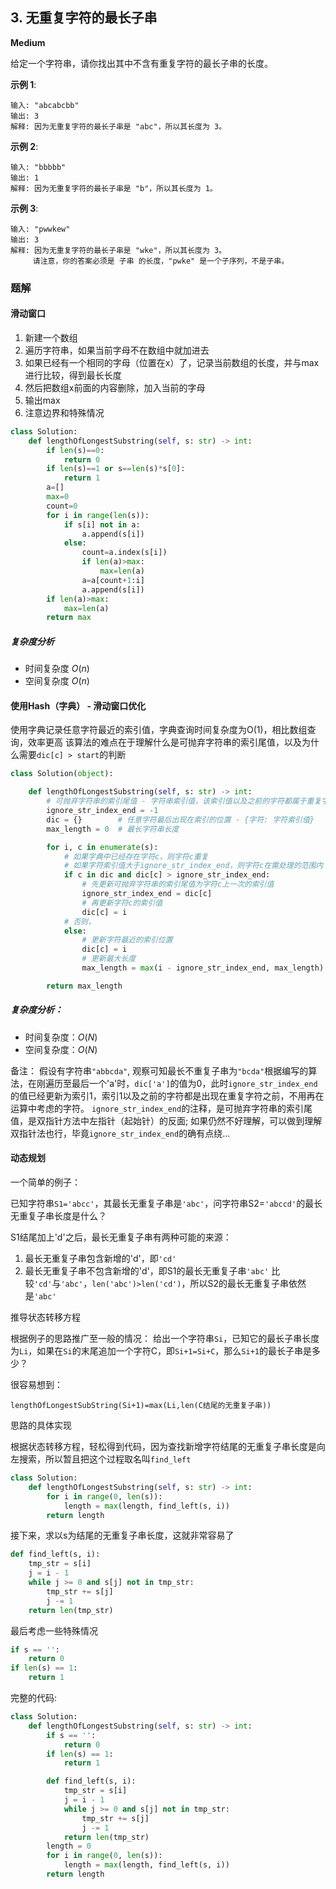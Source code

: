 

## 3. 无重复字符的最长子串

**Medium**

给定一个字符串，请你找出其中不含有重复字符的最长子串的长度。

**示例 1**:
```
输入: "abcabcbb"
输出: 3 
解释: 因为无重复字符的最长子串是 "abc"，所以其长度为 3。
```
**示例 2**:
```
输入: "bbbbb"
输出: 1
解释: 因为无重复字符的最长子串是 "b"，所以其长度为 1。
```
**示例 3**:
```
输入: "pwwkew"
输出: 3
解释: 因为无重复字符的最长子串是 "wke"，所以其长度为 3。
     请注意，你的答案必须是 子串 的长度，"pwke" 是一个子序列，不是子串。
```


### 题解
#### 滑动窗口
1. 新建一个数组
2. 遍历字符串，如果当前字母不在数组中就加进去
3. 如果已经有一个相同的字母（位置在x）了，记录当前数组的长度，并与max进行比较，得到最长长度
4. 然后把数组x前面的内容删除，加入当前的字母
5. 输出max
6. 注意边界和特殊情况

```python
class Solution:
    def lengthOfLongestSubstring(self, s: str) -> int:
        if len(s)==0:
            return 0
        if len(s)==1 or s==len(s)*s[0]:
            return 1
        a=[]
        max=0
        count=0
        for i in range(len(s)):
            if s[i] not in a:
                a.append(s[i])
            else:
                count=a.index(s[i])
                if len(a)>max:
                    max=len(a)
                a=a[count+1:i]
                a.append(s[i])
        if len(a)>max:
            max=len(a)
        return max
```
##### 复杂度分析
- 时间复杂度 $O(n)$
- 空间复杂度 $O(n)$

#### 使用Hash（字典） - 滑动窗口优化

使用字典记录任意字符最近的索引值，字典查询时间复杂度为O(1)，相比数组查询，效率更高
该算法的难点在于理解什么是可抛弃字符串的索引尾值，以及为什么需要`dic[c] > start`的判断

```python
class Solution(object):

    def lengthOfLongestSubstring(self, s: str) -> int:
        # 可抛弃字符串的索引尾值 - 字符串索引值，该索引值以及之前的字符都属于重复字符串中的一部分，不再在计算中涉及
        ignore_str_index_end = -1
        dic = {}        # 任意字符最后出现在索引的位置 - {字符: 字符索引值}
        max_length = 0  # 最长字符串长度

        for i, c in enumerate(s):
            # 如果字典中已经存在字符c，则字符c重复
            # 如果字符索引值大于ignore_str_index_end，则字符c在需处理的范围内（补充说明请参考备注一）
            if c in dic and dic[c] > ignore_str_index_end:
                # 先更新可抛弃字符串的索引尾值为字符c上一次的索引值
                ignore_str_index_end = dic[c]
                # 再更新字符c的索引值
                dic[c] = i
            # 否则，
            else:
                # 更新字符最近的索引位置
                dic[c] = i
                # 更新最大长度
                max_length = max(i - ignore_str_index_end, max_length)

        return max_length
```
##### 复杂度分析：
- 时间复杂度：$O(N)$
- 空间复杂度：$O(N)$


备注：
假设有字符串`"abbcda"`, 观察可知最长不重复子串为`"bcda"`根据编写的算法，在刚遍历至最后一个'a'时，`dic['a']`的值为0，此时`ignore_str_index_end`的值已经更新为索引1，索引1以及之前的字符都是出现在重复字符之前，不用再在运算中考虑的字符。
`ignore_str_index_end`的注释，是可抛弃字符串的索引尾值，是双指针方法中左指针（起始针）的反面;
如果仍然不好理解，可以做到理解双指针法也行，毕竟`ignore_str_index_end`的确有点绕...

#### 动态规划

一个简单的例子：

已知字符串`S1='abcc'`，其最长无重复子串是`'abc'`，问字符串S2=`'abccd'`的最长无重复子串长度是什么？

S1结尾加上'd'之后，最长无重复子串有两种可能的来源：

1. 最长无重复子串包含新增的'd'，即`'cd'`
2. 最长无重复子串不包含新增的'd'，即S1的最长无重复子串`'abc'`
比较`'cd'`与`'abc'`，`len('abc')>len('cd')`，所以S2的最长无重复子串依然是`'abc'`

推导状态转移方程

根据例子的思路推广至一般的情况：
给出一个字符串`Si`，已知它的最长子串长度为`Li`，如果在`Si`的末尾追加一个字符C，即`Si+1=Si+C`，那么`Si+1`的最长子串是多少？

很容易想到：

`lengthOfLongestSubString(Si+1)=max(Li,len(C结尾的无重复子串))`

思路的具体实现

根据状态转移方程，轻松得到代码，因为查找新增字符结尾的无重复子串长度是向左搜索，所以暂且把这个过程取名叫`find_left`

```python
class Solution:
    def lengthOfLongestSubstring(self, s: str) -> int:
        for i in range(0, len(s)):
            length = max(length, find_left(s, i))
        return length
```
接下来，求以s为结尾的无重复子串长度，这就非常容易了

```python
def find_left(s, i):
    tmp_str = s[i]
    j = i - 1
    while j >= 0 and s[j] not in tmp_str:
        tmp_str += s[j]
        j -= 1
    return len(tmp_str)
```
最后考虑一些特殊情况
```python
if s == '':
    return 0
if len(s) == 1:
    return 1
```
完整的代码:
```python
class Solution:
    def lengthOfLongestSubstring(self, s: str) -> int:
        if s == '':
            return 0
        if len(s) == 1:
            return 1

        def find_left(s, i):
            tmp_str = s[i]
            j = i - 1
            while j >= 0 and s[j] not in tmp_str:
                tmp_str += s[j]
                j -= 1
            return len(tmp_str)
        length = 0
        for i in range(0, len(s)):
            length = max(length, find_left(s, i))
        return length
```